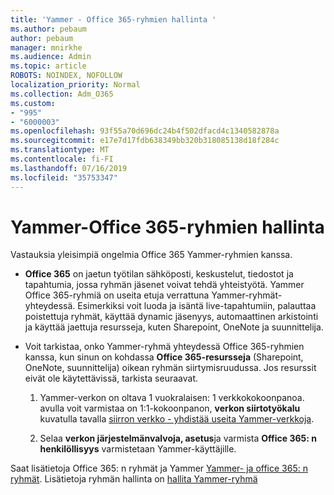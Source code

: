 ```yaml
---
title: 'Yammer - Office 365-ryhmien hallinta '
ms.author: pebaum
author: pebaum
manager: mnirkhe
ms.audience: Admin
ms.topic: article
ROBOTS: NOINDEX, NOFOLLOW
localization_priority: Normal
ms.collection: Adm_O365
ms.custom:
- "995"
- "6000003"
ms.openlocfilehash: 93f55a70d696dc24b4f502dfacd4c1340582878a
ms.sourcegitcommit: e17e7d17fdb638349bb320b318085138d18f284c
ms.translationtype: MT
ms.contentlocale: fi-FI
ms.lasthandoff: 07/16/2019
ms.locfileid: "35753347"
---
```

# <a name="manage-office-365-groups-in-yammer"></a>Yammer-Office 365-ryhmien hallinta

Vastauksia yleisimpiä ongelmia Office 365 Yammer-ryhmien kanssa.

* **Office 365** on jaetun työtilan sähköposti, keskustelut, tiedostot ja tapahtumia, jossa ryhmän jäsenet voivat tehdä yhteistyötä. Yammer Office 365-ryhmiä on useita etuja verrattuna Yammer-ryhmät-yhteydessä. Esimerkiksi voit luoda ja isäntä live-tapahtumiin, palauttaa poistettuja ryhmät, käyttää dynamic jäsenyys, automaattinen arkistointi ja käyttää jaettuja resursseja, kuten Sharepoint, OneNote ja suunnittelija.

* Voit tarkistaa, onko Yammer-ryhmä yhteydessä Office 365-ryhmien kanssa, kun sinun on kohdassa **Office 365-resursseja** (Sharepoint, OneNote, suunnittelija) oikean ryhmän siirtymisruudussa. Jos resurssit eivät ole käytettävissä, tarkista seuraavat.

  1. Yammer-verkon on oltava 1 vuokralaisen: 1 verkkokokoonpanoa. avulla voit varmistaa on 1:1-kokoonpanon, **verkon siirtotyökalu** kuvatulla tavalla [siirron verkko - yhdistää useita Yammer-verkkoja](https://docs.microsoft.com/yammer/configure-your-yammer-network/consolidate-multiple-yammer-networks).

  2. Selaa **verkon järjestelmänvalvoja, asetus**ja varmista **Office 365: n henkilöllisyys** varmistetaan Yammer-käyttäjille.

Saat lisätietoja Office 365: n ryhmät ja Yammer [Yammer- ja office 365: n ryhmät](https://docs.microsoft.com/en-us/yammer/manage-yammer-groups/yammer-and-office-365-groups?redirectSourcePath=%252fen-us%252farticle%252fYammer-and-Office-365-Groups-d8c239dc-a48b-47ab-b85e-6b4b8191a869). Lisätietoja ryhmän hallinta on [hallita Yammer-ryhmä](https://support.office.com/article/Manage-a-group-in-Yammer-6e05c6d6-5548-4c88-89cd-e6757a514ef2)
